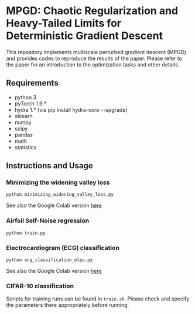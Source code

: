 # MPGD: Chaotic Regularization and Heavy-Tailed Limits for Deterministic Gradient Descent
This repository implements multiscale perturbed gradient descent (MPGD) and provides codes to reproduce the results of the paper. Please refer to the paper for an introduction to the optimization tasks and other details.

## Requirements
- python 3
- pyTorch 1.9.* 
- hydra 1.* (via pip install hydra-core --upgrade)
- sklearn
- numpy
- scipy 
- pandas
- math
- statistics

## Instructions and Usage

### Minimizing the widening valley loss
```
python minimizing_widening_valley_loss.py
```
See also the Google Colab version [here](https://colab.research.google.com/drive/1FYOurx-FNrLT1O_OLx4ImSO4OPuB1z-H?usp=sharing)


### Airfoil Self-Noise regression
```
python train.py
```


### Electrocardiogram (ECG) classification
```
python ecg_classification_mlps.py
```
See also the Google Colab version [here](https://colab.research.google.com/drive/1EibFg-F8PUeS90tpYbeZNbRHEu_EnHo2?usp=sharing)


### CIFAR-10 classification
Scripts for training runs can be found in `train.sh`. Please check and specify the parameters there appropriately before running.
